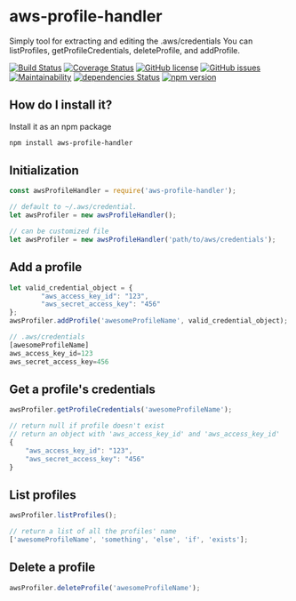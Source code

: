 # aws-profile-handler
Simply tool for extracting and editing the .aws/credentials
You can listProfiles, getProfileCredentials, deleteProfile, and addProfile.

[![Build Status](https://travis-ci.org/novking/aws-profile-handler.svg?branch=master)](https://travis-ci.org/novking/aws-profile-handler)
[![Coverage Status](https://coveralls.io/repos/github/novking/aws-profile-handler/badge.svg?branch=master)](https://coveralls.io/github/novking/aws-profile-handler?branch=master)
[![GitHub license](https://img.shields.io/github/license/novking/aws-profile-handler.svg)](https://github.com/novking/aws-profile-handler/blob/master/LICENSE)
[![GitHub issues](https://img.shields.io/github/issues/novking/aws-profile-handler.svg)](https://github.com/novking/aws-profile-handler/issues)
[![Maintainability](https://api.codeclimate.com/v1/badges/d3c0ab7cf85434db1e2c/maintainability)](https://codeclimate.com/github/novking/aws-profile-handler/maintainability)
[![dependencies Status](https://david-dm.org/novking/aws-profile-handler/status.svg)](https://david-dm.org/novking/aws-profile-handler)
[![npm version](https://badge.fury.io/js/aws-profile-handler.svg)](https://badge.fury.io/js/aws-profile-handler)

## How do I install it?

Install it as an npm package

```bash
npm install aws-profile-handler
```

## Initialization

```javascript
const awsProfileHandler = require('aws-profile-handler');

// default to ~/.aws/credential. 
let awsProfiler = new awsProfileHandler();

// can be customized file
let awsProfiler = new awsProfileHandler('path/to/aws/credentials');
```

## Add a profile

```javascript
let valid_credential_object = {
        "aws_access_key_id": "123",
        "aws_secret_access_key": "456"
};
awsProfiler.addProfile('awesomeProfileName', valid_credential_object);

// .aws/credentials
[awesomeProfileName]
aws_access_key_id=123
aws_secret_access_key=456
```

## Get a profile's credentials

```javascript
awsProfiler.getProfileCredentials('awesomeProfileName');

// return null if profile doesn't exist
// return an object with 'aws_access_key_id' and 'aws_access_key_id'
{
    "aws_access_key_id": "123",
    "aws_secret_access_key": "456"
}
```

## List profiles

```javascript
awsProfiler.listProfiles();

// return a list of all the profiles' name
['awesomeProfileName', 'something', 'else', 'if', 'exists'];
```

## Delete a profile

```javascript
awsProfiler.deleteProfile('awesomeProfileName');
```